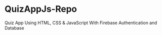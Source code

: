 # QuizAppJs-Repo
Quiz App Using HTML, CSS &amp; JavaScript With Firebase Authentication and Database

